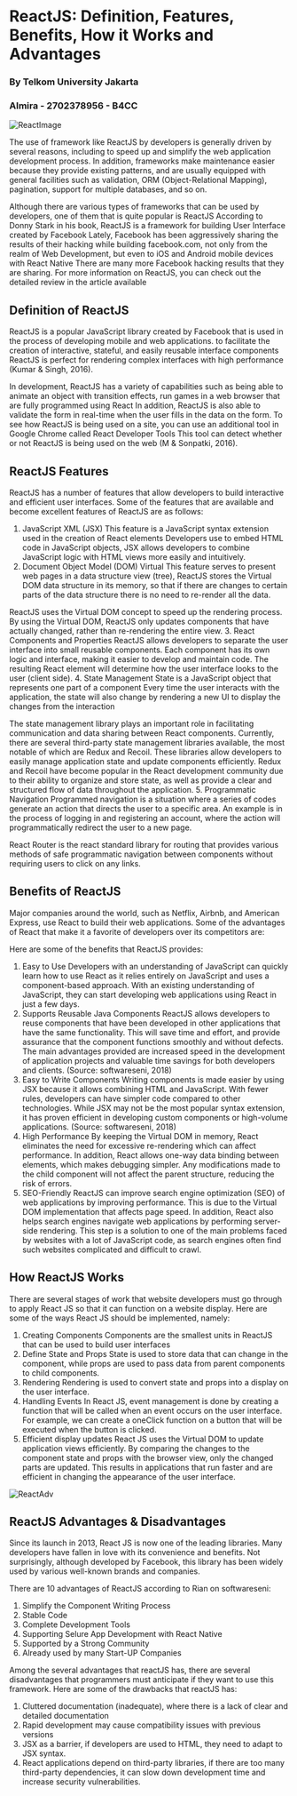 # ReactJS: Definition, Features, Benefits, How it Works and Advantages
### By Telkom University Jakarta
### Almira - 2702378956 - B4CC

![ReactImage](https://talent500.com/blog/wp-content/uploads/sites/42/2024/05/react-must-be-in-scope-when-using-jsx-scaled-1.jpg)

The use of framework like ReactJS by developers is generally driven by several reasons, including to speed up and simplify the web application development process. 
In addition, frameworks make maintenance easier because they provide existing patterns, and are usually equipped with general facilities such as validation, 
ORM (Object-Relational Mapping), pagination, support for multiple databases, and so on.

Although there are various types of frameworks that can be used by developers, one of them that is quite popular is ReactJS According to Donny Stark in his book, 
ReactJS is a framework for building User Interface created by Facebook Lately, Facebook has been aggressively sharing the results of their hacking while building facebook.com, 
not only from the realm of Web Development, but even to iOS and Android mobile devices with React Native There are many more Facebook hacking results that they are sharing. 
For more information on ReactJS, you can check out the detailed review in the article available

## Definition of ReactJS
ReactJS is a popular JavaScript library created by Facebook that is used in the process of developing mobile and web applications. 
to facilitate the creation of interactive, stateful, and easily reusable interface components ReactJS is perfect for rendering complex
interfaces with high performance (Kumar & Singh, 2016).

In development, ReactJS has a variety of capabilities such as being able to animate an object with transition effects, 
run games in a web browser that are fully programmed using React In addition, ReactJS is also able to validate the form 
in real-time when the user fills in the data on the form. To see how ReactJS is being used on a site, you can use an additional tool in 
Google Chrome called React Developer Tools This tool can detect whether or not ReactJS is being used on the web (M & Sonpatki, 2016).

## ReactJS Features
ReactJS has a number of features that allow developers to build interactive and efficient user interfaces. Some of the features that are available and become excellent features of ReactJS are as follows:
1. JavaScript XML (JSX)
This feature is a JavaScript syntax extension used in the creation of React elements Developers use to embed HTML code in JavaScript objects, JSX allows developers to combine JavaScript logic with HTML views more easily and intuitively.
2. Document Object Model (DOM) Virtual
This feature serves to present web pages in a data structure view (tree), ReactJS stores the Virtual DOM data structure in its memory, so that if there are changes to certain parts of the data structure there is no need to re-render all the data.

ReactJS uses the Virtual DOM concept to speed up the rendering process. By using the Virtual DOM, ReactJS only updates components that have actually changed, rather than re-rendering the entire view.
3. React Components and Properties
ReactJS allows developers to separate the user interface into small reusable components. Each component has its own logic and interface, making it easier to develop and maintain code. The resulting React element will determine how the user interface looks to the user (client side).
4. State Management
State is a JavaScript object that represents one part of a component Every time the user interacts with the application, the state will also change by rendering a new UI to display the changes from the interaction

The state management library plays an important role in facilitating communication and data sharing between React components. Currently, there are several third-party state management libraries available, the most notable of which are Redux and Recoil. These libraries allow developers to easily manage application state and update components efficiently. Redux and Recoil have become popular in the React development community due to their ability to organize and store state, as well as provide a clear and structured flow of data throughout the application.
5. Programmatic Navigation
Programmed navigation is a situation where a series of codes generate an action that directs the user to a specific area. An example is in the process of logging in and registering an account, where the action will programmatically redirect the user to a new page.

React Router is the react standard library for routing that provides various methods of safe programmatic navigation between components without requiring users to click on any links.

## Benefits of ReactJS
Major companies around the world, such as Netflix, Airbnb, and American Express, use React to build their web applications. Some of the advantages of React that make it a favorite of developers over its competitors are:

Here are some of the benefits that ReactJS provides:
1. Easy to Use
Developers with an understanding of JavaScript can quickly learn how to use React as it relies entirely on JavaScript and uses a component-based approach. With an existing understanding of JavaScript, they can start developing web applications using React in just a few days.
2. Supports Reusable Java Components
ReactJS allows developers to reuse components that have been developed in other applications that have the same functionality. This will save time and effort, and provide assurance that the component functions smoothly and without defects. The main advantages provided are increased speed in the development of application projects and valuable time savings for both developers and clients. (Source: softwareseni, 2018)
3. Easy to Write Components
Writing components is made easier by using JSX because it allows combining HTML and JavaScript. With fewer rules, developers can have simpler code compared to other technologies. While JSX may not be the most popular syntax extension, it has proven efficient in developing custom components or high-volume applications. (Source: softwareseni, 2018)
4. High Performance
By keeping the Virtual DOM in memory, React eliminates the need for excessive re-rendering which can affect performance. In addition, React allows one-way data binding between elements, which makes debugging simpler. Any modifications made to the child component will not affect the parent structure, reducing the risk of errors.
5. SEO-Friendly
ReactJS can improve search engine optimization (SEO) of web applications by improving performance. This is due to the Virtual DOM implementation that affects page speed. In addition, React also helps search engines navigate web applications by performing server-side rendering. This step is a solution to one of the main problems faced by websites with a lot of JavaScript code, as search engines often find such websites complicated and difficult to crawl.

## How ReactJS Works
There are several stages of work that website developers must go through to apply React JS so that it can function on a website display. Here are some of the ways React JS should be implemented, namely:
1. Creating Components
Components are the smallest units in ReactJS that can be used to build user interfaces
2. Define State and Props
State is used to store data that can change in the component, while props are used to pass data from parent components to child components.
3. Rendering
Rendering is used to convert state and props into a display on the user interface.
4. Handling Events
In React JS, event management is done by creating a function that will be called when an event occurs on the user interface. For example, we can create a oneClick function on a button that will be executed when the button is clicked.
5. Efficient display updates
React JS uses the Virtual DOM to update application views efficiently. By comparing the changes to the component state and props with the browser view, only the changed parts are updated. This results in applications that run faster and are efficient in changing the appearance of the user interface.

![ReactAdv](https://bs-uploads.toptal.io/blackfish-uploads/components/blog_post_page/5992673/cover_image/retina_1708x683/1005_Design-Patterns-in-React_Cover-44247834a5b31e8d08e5bbbdac4a6750.png)

## ReactJS Advantages & Disadvantages
Since its launch in 2013, React JS is now one of the leading libraries. Many developers have fallen in love with its convenience and benefits. Not surprisingly, although developed by Facebook, this library has been widely used by various well-known brands and companies.

There are 10 advantages of ReactJS according to Rian on softwareseni:

1. Simplify the Component Writing Process
2. Stable Code
3. Complete Development Tools
4. Supporting Selure App Development with React Native
5. Supported by a Strong Community
6. Already used by many Start-UP Companies

Among the several advantages that reactJS has, there are several disadvantages that programmers must anticipate if they want to use this framework. Here are some of the drawbacks that reactJS has:

1. Cluttered documentation (inadequate), where there is a lack of clear and detailed documentation
2. Rapid development may cause compatibility issues with previous versions
3. JSX as a barrier, if developers are used to HTML, they need to adapt to JSX syntax.
4. React applications depend on third-party libraries, if there are too many third-party dependencies, it can slow down development time and increase security vulnerabilities.
